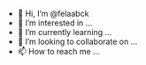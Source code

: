 - 👋 Hi, I’m @felaabck
- 👀 I’m interested in ...
- 🌱 I’m currently learning ...
- 💞️ I’m looking to collaborate on ...
- 📫 How to reach me ...

<!---
felaabck/felaabck is a ✨ special ✨ repository because its `README.md` (this file) appears on your GitHub profile.
You can click the Preview link to take a look at your changes.
--->
